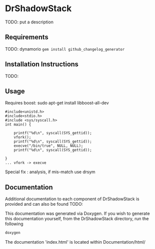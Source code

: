 # DrShadowStack

TODO: put a description

## Requirements

TODO: 
dynamorio
```gem install github_changelog_generator```

## Installation Instructions

TODO:

## Usage

Requires boost: sudo apt-get install libboost-all-dev




```
#include<unistd.h>
#include<stdio.h>
#include <sys/syscall.h>
int main() {

    printf("%d\n", syscall(SYS_gettid));
    vfork();
    printf("%d\n", syscall(SYS_gettid));
    execve("/bin/true", NULL, NULL);
    printf("%d\n", syscall(SYS_gettid));

}
... vfork -> execve
```

Special fix : analysis, if mis-match use drsym



## Documentation

Additional documentation to each component of DrShadowStack is provided and can also be found TODO:

 This documentation was generated via Doxygen. If you wish to generate this documentation yourself, from the DrShadowStack directory, run the following
```bash
doxygen
```

The documentation 'index.html' is located within Documentation/html/
